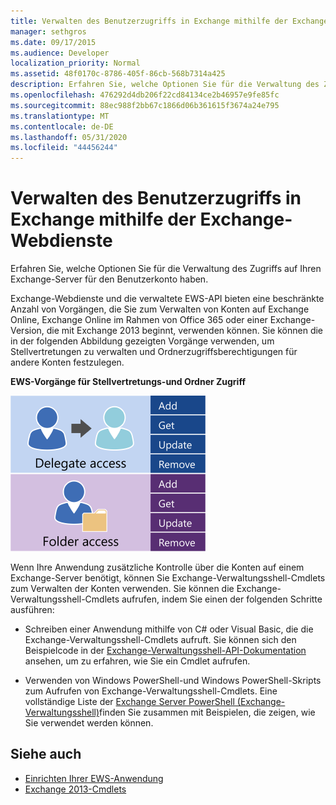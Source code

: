 ```yaml
---
title: Verwalten des Benutzerzugriffs in Exchange mithilfe der Exchange-Webdienste
manager: sethgros
ms.date: 09/17/2015
ms.audience: Developer
localization_priority: Normal
ms.assetid: 48f0170c-8786-405f-86cb-568b7314a425
description: Erfahren Sie, welche Optionen Sie für die Verwaltung des Zugriffs auf Ihren Exchange-Server für den Benutzerkonto haben.
ms.openlocfilehash: 476292d4db206f22cd84134ce2b46957e9fe85fc
ms.sourcegitcommit: 88ec988f2bb67c1866d06b361615f3674a24e795
ms.translationtype: MT
ms.contentlocale: de-DE
ms.lasthandoff: 05/31/2020
ms.locfileid: "44456244"
---
```

# <a name="managing-user-access-by-using-ews-in-exchange"></a>Verwalten des Benutzerzugriffs in Exchange mithilfe der Exchange-Webdienste

Erfahren Sie, welche Optionen Sie für die Verwaltung des Zugriffs auf Ihren Exchange-Server für den Benutzerkonto haben.
  
Exchange-Webdienste und die verwaltete EWS-API bieten eine beschränkte Anzahl von Vorgängen, die Sie zum Verwalten von Konten auf Exchange Online, Exchange Online im Rahmen von Office 365 oder einer Exchange-Version, die mit Exchange 2013 beginnt, verwenden können. Sie können die in der folgenden Abbildung gezeigten Vorgänge verwenden, um Stellvertretungen zu verwalten und Ordnerzugriffsberechtigungen für andere Konten festzulegen. 
  
**EWS-Vorgänge für Stellvertretungs-und Ordner Zugriff**

![EWS-Benutzerverwaltungsoptionen.](media/Exchange_ManagingUserAccess_1.png)
  
Wenn Ihre Anwendung zusätzliche Kontrolle über die Konten auf einem Exchange-Server benötigt, können Sie Exchange-Verwaltungsshell-Cmdlets zum Verwalten der Konten verwenden. Sie können die Exchange-Verwaltungsshell-Cmdlets aufrufen, indem Sie einen der folgenden Schritte ausführen:
  
- Schreiben einer Anwendung mithilfe von C# oder Visual Basic, die die Exchange-Verwaltungsshell-Cmdlets aufruft. Sie können sich den Beispielcode in der [Exchange-Verwaltungsshell-API-Dokumentation](../management/exchange-management-shell.md) ansehen, um zu erfahren, wie Sie ein Cmdlet aufrufen. 
    
- Verwenden von Windows PowerShell-und Windows PowerShell-Skripts zum Aufrufen von Exchange-Verwaltungsshell-Cmdlets. Eine vollständige Liste der [Exchange Server PowerShell (Exchange-Verwaltungsshell)](https://docs.microsoft.com/powershell/exchange/exchange-server/exchange-management-shell?view=exchange-ps)finden Sie zusammen mit Beispielen, die zeigen, wie Sie verwendet werden können. 
    
## <a name="see-also"></a>Siehe auch

- [Einrichten Ihrer EWS-Anwendung](setting-up-your-ews-application.md)   
- [Exchange 2013-Cmdlets](https://docs.microsoft.com/powershell/exchange/?view=exchange-ps)  
    


